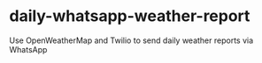 # daily-whatsapp-weather-report
Use OpenWeatherMap and Twilio to send daily weather reports via WhatsApp
